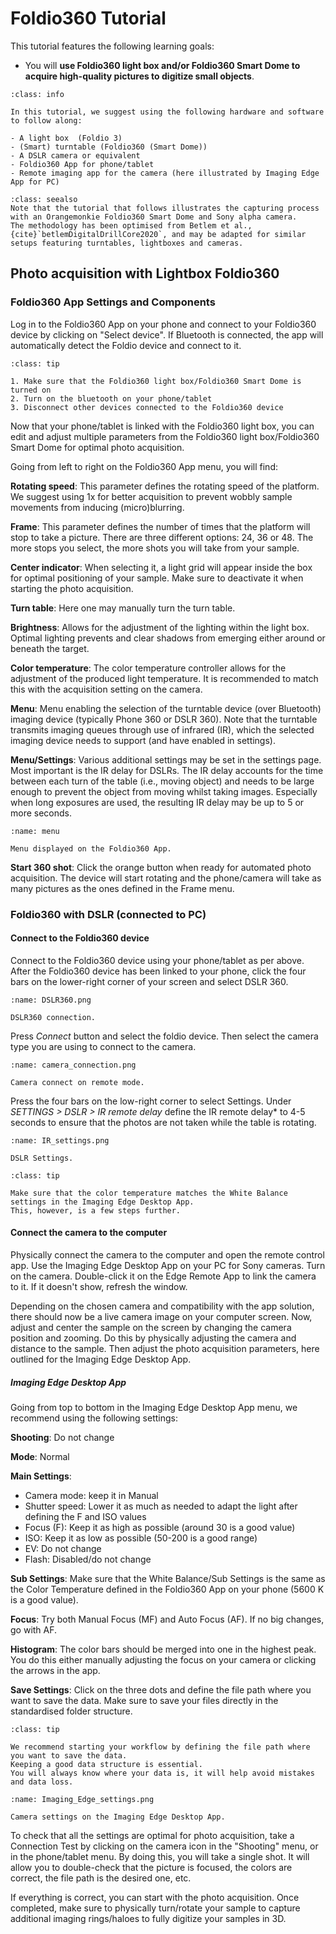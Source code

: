 # Foldio360 Tutorial

This tutorial features the following learning goals:
- You will **use Foldio360 light box and/or Foldio360 Smart Dome to acquire high-quality pictures to digitize small objects**.


```{admonition} Hardware and Software requirements
:class: info

In this tutorial, we suggest using the following hardware and software to follow along:

- A light box  (Foldio 3)
- (Smart) turntable (Foldio360 (Smart Dome))
- A DSLR camera or equivalent
- Foldio360 App for phone/tablet
- Remote imaging app for the camera (here illustrated by Imaging Edge App for PC)
```

```{admonition} Hardware and Software requirements
:class: seealso
Note that the tutorial that follows illustrates the capturing process with an Orangemonkie Foldio360 Smart Dome and Sony alpha camera.
The methodology has been optimised from Betlem et al., {cite}`betlemDigitalDrillCore2020`, and may be adapted for similar setups featuring turntables, lightboxes and cameras.
```

## Photo acquisition with Lightbox Foldio360

### Foldio360 App Settings and Components

Log in to the Foldio360 App on your phone and connect to your Foldio360 device by clicking on "Select device". 
If Bluetooth is connected, the app will automatically detect the Foldio device and connect to it.

```{admonition} Problems connecting to the lightbox
:class: tip

1. Make sure that the Foldio360 light box/Foldio360 Smart Dome is turned on
2. Turn on the bluetooth on your phone/tablet
3. Disconnect other devices connected to the Foldio360 device 
```

Now that your phone/tablet is linked with the Foldio360 light box, you can edit and adjust multiple parameters from the Foldio360 light box/Foldio360 Smart Dome for optimal photo acquisition.

Going from left to right on the Foldio360 App menu, you will find:

**Rotating speed**:
This parameter defines the rotating speed of the platform.
We suggest using 1x for better acquisition to prevent wobbly sample movements from inducing (micro)blurring.

**Frame**:
This parameter defines the number of times that the platform will stop to take a picture. 
There are three different options: 24, 36 or 48.
The more stops you select, the more shots you will take from your sample.

**Center indicator**:
When selecting it, a light grid will appear inside the box for optimal positioning of your sample.
Make sure to deactivate it when starting the photo acquisition.

**Turn table**:
Here one may manually turn the turn table.

**Brightness**:
Allows for the adjustment of the lighting within the light box.
Optimal lighting prevents and clear shadows from emerging either around or beneath the target.

**Color temperature**:
The color temperature controller allows for the adjustment of the produced light temperature.
It is recommended to match this with the acquisition setting on the camera.

**Menu**:
Menu enabling the selection of the turntable device (over Bluetooth) imaging device (typically Phone 360 or DSLR 360).
Note that the turntable transmits imaging queues through use of infrared (IR), which the selected imaging device needs to support (and have enabled in settings).

**Menu/Settings**:
Various additional settings may be set in the settings page.
Most important is the IR delay for DSLRs.
The IR delay accounts for the time between each turn of the table (i.e., moving object) and needs to be large enough to prevent the object from moving whilst taking images.
Especially when long exposures are used, the resulting IR delay may be up to 5 or more seconds.

```{figure} assets/menu.png
:name: menu

Menu displayed on the Foldio360 App.
```

**Start 360 shot**:
Click the orange button when ready for automated photo acquisition.
The device will start rotating and the phone/camera will take as many pictures as the ones defined in the Frame menu.

### Foldio360 with DSLR (connected to PC)

#### Connect to the Foldio360 device
Connect to the Foldio360 device using your phone/tablet as per above.
After the Foldio360 device has been linked to your phone, click the four bars on the lower-right corner of your screen and select DSLR 360.

```{figure} assets/DSLR360.png
:name: DSLR360.png

DSLR360 connection.
```

Press *Connect* button and select the foldio device. 
Then select the camera type you are using to connect to the camera.

```{figure} assets/camera_connection.png
:name: camera_connection.png

Camera connect on remote mode.
```

Press the four bars on the low-right corner to select Settings. 
Under *SETTINGS > DSLR > IR remote delay* define the IR remote delay* to 4-5 seconds to ensure that the photos are not taken while the table is rotating.

```{figure} assets/IR_settings.png
:name: IR_settings.png

DSLR Settings.
```

```{admonition} Tip
:class: tip

Make sure that the color temperature matches the White Balance settings in the Imaging Edge Desktop App.
This, however, is a few steps further.
```

#### Connect the camera to the computer
Physically connect the camera to the computer and open the remote control app.
Use the Imaging Edge Desktop App on your PC for Sony cameras.
Turn on the camera. 
Double-click it on the Edge Remote App to link the camera to it. 
If it doesn't show, refresh the window.

Depending on the chosen camera and compatibility with the app solution, there should now be a live camera image on your computer screen. 
Now, adjust and center the sample on the screen by changing the camera position and zooming.
Do this by physically adjusting the camera and distance to the sample.
Then adjust the photo acquisition parameters, here outlined for the Imaging Edge Desktop App.

##### Imaging Edge Desktop App
Going from top to bottom in the Imaging Edge Desktop App menu, we recommend using the following settings:

**Shooting**:
Do not change

**Mode**:
Normal

**Main Settings**:
- Camera mode: keep it in Manual
- Shutter speed: Lower it as much as needed to adapt the light after defining the F and ISO values
- Focus (F): Keep it as high as possible (around 30 is a good value)
- ISO: Keep it as low as possible (50-200 is a good range)
- EV: Do not change
- Flash: Disabled/do not change

**Sub Settings**:
Make sure that the White Balance/Sub Settings is the same as the Color Temperature defined in the Foldio360 App on your phone (5600 K is a good value).

**Focus**:
Try both Manual Focus (MF) and Auto Focus (AF). If no big changes, go with AF.

**Histogram**:
The color bars should be merged into one in the highest peak. You do this either manually adjusting the focus on your camera or clicking the arrows in the app.

**Save Settings**:
Click on the three dots and define the file path where you want to save the data.
Make sure to save your files directly in the standardised folder structure.

```{admonition} Tip
:class: tip

We recommend starting your workflow by defining the file path where you want to save the data. 
Keeping a good data structure is essential. 
You will always know where your data is, it will help avoid mistakes and data loss. 
```

```{figure} assets/Imaging_Edge_settings.png
:name: Imaging_Edge_settings.png

Camera settings on the Imaging Edge Desktop App.
```

To check that all the settings are optimal for photo acquisition, take a Connection Test by clicking on the camera icon in the "Shooting" menu, or in the phone/tablet menu.
By doing this, you will take a single shot. It will allow you to double-check that the picture is focused, the colors are correct, the file path is the desired one, etc.

If everything is correct, you can start with the photo acquisition.
Once completed, make sure to physically turn/rotate your sample to capture additional imaging rings/haloes to fully digitize your samples in 3D.